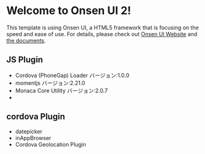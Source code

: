 # Welcome to Onsen UI 2!

This template is using Onsen UI, a HTML5 framework that is focusing on the speed and ease of use.
For details, please check out [Onsen UI Website](http://onsenui.io) and [the documents](http://onsenui.io/v2/).

## JS Plugin
- Cordova (PhoneGap) Loader バージョン:1.0.0
- momentjs バージョン:2.21.0
- Monaca Core Utility バージョン:2.0.7
- 
## cordova Plugin
- datepicker
- inAppBrowser
- Cordova Geolocation Plugin